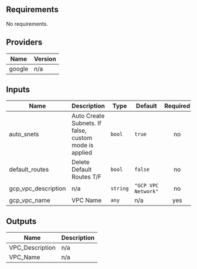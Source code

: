 ## Requirements

No requirements.

## Providers

| Name | Version |
|------|---------|
| google | n/a |

## Inputs

| Name | Description | Type | Default | Required |
|------|-------------|------|---------|:--------:|
| auto\_snets | Auto Create Subnets. If false, custom mode is applied | `bool` | `true` | no |
| default\_routes | Delete Default Routes T/F | `bool` | `false` | no |
| gcp\_vpc\_description | n/a | `string` | `"GCP VPC Network"` | no |
| gcp\_vpc\_name | VPC Name | `any` | n/a | yes |

## Outputs

| Name | Description |
|------|-------------|
| VPC\_Description | n/a |
| VPC\_Name | n/a |


